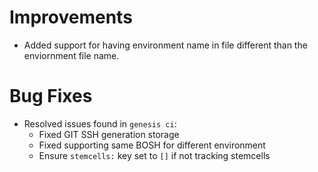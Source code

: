 # Improvements

* Added support for having environment name in file different than the
  enviornment file name.

# Bug Fixes

* Resolved issues found in `genesis ci`:
  * Fixed GIT SSH generation storage
  * Fixed supporting same BOSH for different environment
  * Ensure `stemcells:` key set to `[]` if not tracking stemcells
